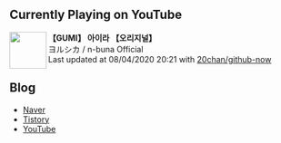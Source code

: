 ## Currently Playing on YouTube

[<img align="left" height="65" src="https://yt3.ggpht.com/a/AATXAJyD8SYdT_Rg-adPJZlfdZlzXXXjE23fk_xkI078=s88-c-k-c0xffffffff-no-nd-rj">](https://www.youtube.com/channel/UCRIgIJQWuBJ0Cv_VlU3USNA)

**【GUMI】 아이라 【오리지널】**  
ヨルシカ / n-buna Official  
Last updated at 08/04/2020 20:21 with [20chan/github-now](https://github.com/20chan/github-now)

## Blog

- [Naver](http://blog.naver.com/neurowhai)
- [Tistory](http://neurowhai.tistory.com/)
- [YouTube](https://www.youtube.com/channel/UCB_v1xU6laBHOeH6z4L-Mtw)
